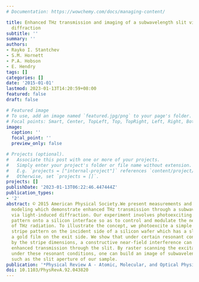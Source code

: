 ```yaml
---
# Documentation: https://wowchemy.com/docs/managing-content/

title: Enhanced THz transmission and imaging of a subwavelength slit via light-induced
  diffraction
subtitle: ''
summary: ''
authors:
- Rayko I. Stantchev
- S.M. Hornett
- P.A. Hobson
- E. Hendry
tags: []
categories: []
date: '2015-01-01'
lastmod: 2023-01-13T14:20:59+08:00
featured: false
draft: false

# Featured image
# To use, add an image named `featured.jpg/png` to your page's folder.
# Focal points: Smart, Center, TopLeft, Top, TopRight, Left, Right, BottomLeft, Bottom, BottomRight.
image:
  caption: ''
  focal_point: ''
  preview_only: false

# Projects (optional).
#   Associate this post with one or more of your projects.
#   Simply enter your project's folder or file name without extension.
#   E.g. `projects = ["internal-project"]` references `content/project/deep-learning/index.md`.
#   Otherwise, set `projects = []`.
projects: []
publishDate: '2023-01-13T06:22:46.447444Z'
publication_types:
- '2'
abstract: © 2015 American Physical Society.We present measurements and analytical
  modeling which demonstrate enhanced THz transmission through a subwavelength aperture
  via light-induced diffraction. Our experiment involves photoexciting a conducting
  pattern onto a silicon interface so as to control and modulate the near-field interference
  of THz radiation. To illustrate the concept, we photoexcite a simple double-conducting
  stripe pattern on the incident side of a silicon wafer which has a slit etched into
  a gold film on the exit side. We show that under certain resonant conditions set
  by the stripe dimensions, a constructive near-field interference can bring about
  enhanced transmission through the slit. By raster scanning the excitation pattern
  under these resonant conditions, one can build an image of subwavelength features
  such as the slit aperture of our sample.
publication: '*Physical Review A - Atomic, Molecular, and Optical Physics*'
doi: 10.1103/PhysRevA.92.043820
---
```

